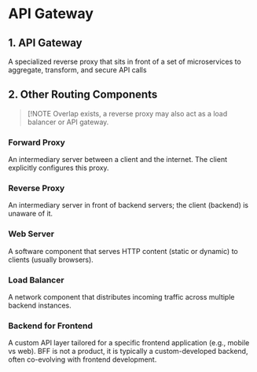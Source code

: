 # API Gateway

## 1. API Gateway

A specialized reverse proxy that sits in front of a set of microservices to aggregate, transform, and secure API calls

## 2. Other Routing Components

> [!NOTE
> Overlap exists, a reverse proxy may also act as a load balancer or API gateway.

### Forward Proxy

An intermediary server between a client and the internet. The client explicitly configures this proxy.

### Reverse Proxy

An intermediary server in front of backend servers; the client (backend) is unaware of it.

### Web Server

A software component that serves HTTP content (static or dynamic) to clients (usually browsers).

### Load Balancer

A network component that distributes incoming traffic across multiple backend instances.

### Backend for Frontend 

A custom API layer tailored for a specific frontend application (e.g., mobile vs web). BFF is not a product, it is typically a custom-developed backend, often co-evolving with frontend development.